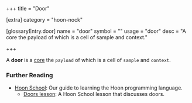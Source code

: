+++
title = "Door"

[extra]
category = "hoon-nock"

[glossaryEntry.door]
name = "door"
symbol = ""
usage = "door"
desc = "A core the payload of which is a cell of sample and context."

+++

A **door** is a [core](/reference/glossary/core) the `payload` of which is a cell of `sample` and `context`.

### Further Reading

- [Hoon School](/guides/core/hoon-school/): Our guide to learning the Hoon programming language.
  - [Doors lesson](/guides/core/hoon-school/K-doors): A Hoon School lesson that discusses doors.
